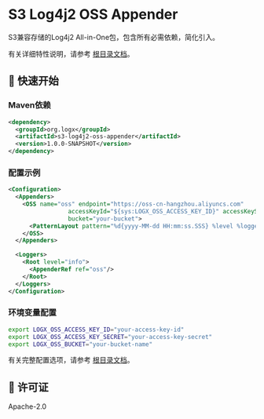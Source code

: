 # S3 Log4j2 OSS Appender

S3兼容存储的Log4j2 All-in-One包，包含所有必需依赖，简化引入。

有关详细特性说明，请参考 [根目录文档](../README.md)。

## 🚀 快速开始

### Maven依赖

```xml
<dependency>
  <groupId>org.logx</groupId>
  <artifactId>s3-log4j2-oss-appender</artifactId>
  <version>1.0.0-SNAPSHOT</version>
</dependency>
```

### 配置示例

```xml
<Configuration>
  <Appenders>
    <OSS name="oss" endpoint="https://oss-cn-hangzhou.aliyuncs.com"
                 accessKeyId="${sys:LOGX_OSS_ACCESS_KEY_ID}" accessKeySecret="${sys:LOGX_OSS_ACCESS_KEY_SECRET}"
                 bucket="your-bucket">
      <PatternLayout pattern="%d{yyyy-MM-dd HH:mm:ss.SSS} %level %logger - %msg%n"/>
    </OSS>
  </Appenders>

  <Loggers>
    <Root level="info">
      <AppenderRef ref="oss"/>
    </Root>
  </Loggers>
</Configuration>
```

### 环境变量配置

```bash
export LOGX_OSS_ACCESS_KEY_ID="your-access-key-id"
export LOGX_OSS_ACCESS_KEY_SECRET="your-access-key-secret"
export LOGX_OSS_BUCKET="your-bucket-name"
```

有关完整配置选项，请参考 [根目录文档](../README.md#可选参数)。

## 📄 许可证

Apache-2.0